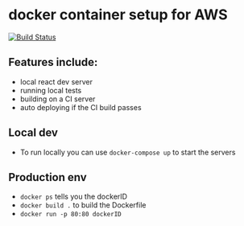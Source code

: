 # docker container setup for AWS
[![Build Status](https://travis-ci.com/benhalverson/docker-kubernates-prod.svg?branch=master)](https://travis-ci.com/benhalverson/docker-kubernates-prod)

## Features include: 
  - local react dev server
  - running local tests
  - building on a CI server
  - auto deploying if the CI build passes

## Local dev

 - To run locally you can use `docker-compose up` to start the servers

 ## Production env
 - `docker ps` tells you the dockerID
 - `docker build .` to build the Dockerfile
 - `docker run -p 80:80 dockerID`